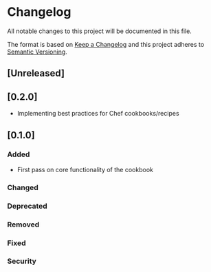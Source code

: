 # Changelog
All notable changes to this project will be documented in this file.

The format is based on [Keep a Changelog](http://keepachangelog.com/en/1.0.0/)
and this project adheres to [Semantic Versioning](http://semver.org/spec/v2.0.0.html).

## [Unreleased]
## [0.2.0]
- Implementing best practices for Chef cookbooks/recipes
## [0.1.0]
### Added
- First pass on core functionality of the cookbook

### Changed

### Deprecated

### Removed

### Fixed

### Security
